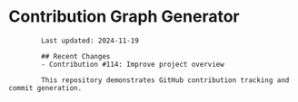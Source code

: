 # Contribution Graph Generator
            
            Last updated: 2024-11-19
            
            ## Recent Changes
            - Contribution #114: Improve project overview
            
            This repository demonstrates GitHub contribution tracking and commit generation.
        